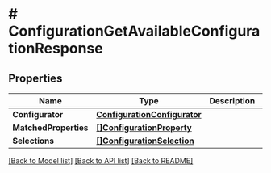 # # ConfigurationGetAvailableConfigurationResponse


## Properties 


Name | Type | Description | Notes
------------ | ------------- | ------------- | -------------
**Configurator**| [**ConfigurationConfigurator**](ConfigurationConfigurator.md) |   | [optional]
**MatchedProperties**| [**[]ConfigurationProperty**](ConfigurationProperty.md) |   | [optional]
**Selections**| [**[]ConfigurationSelection**](ConfigurationSelection.md) |   | [optional]


[[Back to Model list]](../../README.md#models) [[Back to API list]](../../README.md#endpoints) [[Back to README]](../../README.md)

